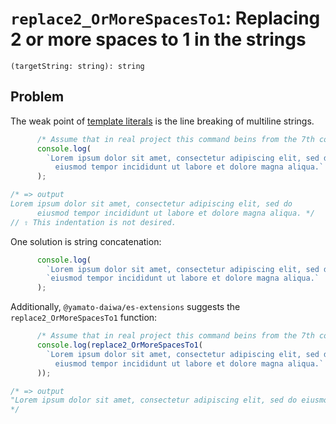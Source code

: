 # `replace2_OrMoreSpacesTo1`: Replacing 2 or more spaces to 1 in the strings 

```
(targetString: string): string
```

## Problem

The weak point of [template literals](https://developer.mozilla.org/en-US/docs/Web/JavaScript/Reference/Template_literals)
is the line breaking of multiline strings. 

```typescript
      /* Assume that in real project this command beins from the 7th column */
      console.log(
        `Lorem ipsum dolor sit amet, consectetur adipiscing elit, sed do 
          eiusmod tempor incididunt ut labore et dolore magna aliqua.`
      );

/* => output
Lorem ipsum dolor sit amet, consectetur adipiscing elit, sed do 
      eiusmod tempor incididunt ut labore et dolore magna aliqua. */
// ⇧ This indentation is not desired. 
```

One solution is string concatenation:

```typescript
      console.log(
        `Lorem ipsum dolor sit amet, consectetur adipiscing elit, sed do` + 
        `eiusmod tempor incididunt ut labore et dolore magna aliqua.`
      );
```

Additionally, `@yamato-daiwa/es-extensions` suggests the `replace2_OrMoreSpacesTo1` function:  

```typescript
      /* Assume that in real project this command beins from the 7th column */
      console.log(replace2_OrMoreSpacesTo1(
        `Lorem ipsum dolor sit amet, consectetur adipiscing elit, sed do 
          eiusmod tempor incididunt ut labore et dolore magna aliqua.`
      ));

/* => output
"Lorem ipsum dolor sit amet, consectetur adipiscing elit, sed do eiusmod tempor incididunt ut labore et dolore magna aliqua."
*/      
```
